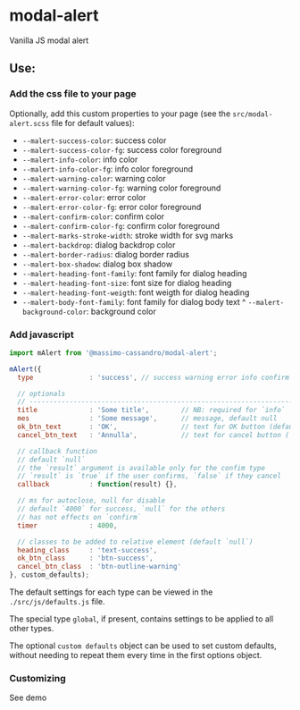 # modal-alert
Vanilla JS modal alert

## Use:

### Add the css file to your page

Optionally, add this custom properties to your page (see the `src/modal-alert.scss` file for default values):

* `--malert-success-color`: success color
* `--malert-success-color-fg`: success color foreground
* `--malert-info-color`: info color
* `--malert-info-color-fg`: info color foreground
* `--malert-warning-color`: warning color
* `--malert-warning-color-fg`: warning color foreground
* `--malert-error-color`: error color
* `--malert-error-color-fg`: error color foreground
* `--malert-confirm-color`: confirm color
* `--malert-confirm-color-fg`: confirm color foreground
* `--malert-marks-stroke-width`: stroke width for svg marks
* `--malert-backdrop`: dialog backdrop color
* `--malert-border-radius`: dialog border radius
* `--malert-box-shadow`: dialog box shadow
* `--malert-heading-font-family`: font family for dialog heading
* `--malert-heading-font-size`: font size for dialog heading
* `--malert-heading-font-weigth`: font weigth for dialog heading
* `--malert-body-font-family`: font family for dialog body text
^ `--malert-background-color`: background color

### Add javascript

```javascript
import mAlert from '@massimo-cassandro/modal-alert';

mAlert({
  type              : 'success', // success warning error info confirm

  // optionals
  // -------------------------------------------------------------------------
  title             : 'Some title',        // NB: required for `info`
  mes               : 'Some message',      // message, default null
  ok_btn_text       : 'OK',                // text for OK button (default `OK`)
  cancel_btn_text   : 'Annulla',           // text for cancel button (`confirm` only)

  // callback function
  // default `null`
  // the `result` argument is available only for the confim type
  // `result` is `true` if the user confirms, `false` if they cancel
  callback          : function(result) {}, 

  // ms for autoclose, null for disable
  // default `4000` for success, `null` for the others
  // has not effects on `confirm`
  timer             : 4000,

  // classes to be added to relative element (default `null`)
  heading_class     : 'text-success',
  ok_btn_class      : 'btn-success',
  cancel_btn_class  : 'btn-outline-warning'
}, custom_defaults);
```

The default settings for each type can be viewed in the `./src/js/defaults.js` file.

The special type `global`, if present, contains settings to be applied to all other types.

The optional `custom defaults` object can be used to set custom defaults, without needing 
to repeat them every time in the first options object.

### Customizing

See demo
